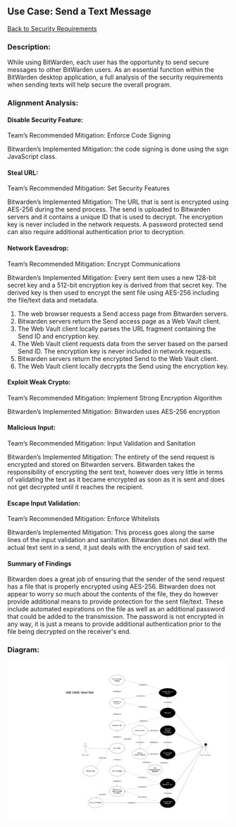 ## Use Case: Send a Text Message

[Back to Security Requirements](https://github.com/DoctorEww/software-assurance/blob/main/SecurityRequirements.md)

### Description:
While using BitWarden, each user has the opportunity to send secure messages to other BitWarden users. As an essential function within the BitWarden desktop application, a full analysis of the security requirements when sending texts will help secure the overall program.

### Alignment Analysis:

#### Disable Security Feature:

Team’s Recommended Mitigation: Enforce Code Signing

Bitwarden’s Implemented Mitigation: the code signing is done using the sign JavaScript class.

#### Steal URL:

Team’s Recommended Mitigation: Set Security Features

Bitwarden’s Implemented Mitigation: The URL that is sent is encrypted using AES-256 during the send process.  The send is uploaded to Bitwarden servers and it contains a unique ID that is used to decrypt.  The encryption key is never included in the network requests.  A password protected send can also require additional authentication prior to decryption.

#### Network Eavesdrop:

Team’s Recommended Mitigation: Encrypt Communications

Bitwarden’s Implemented Mitigation: Every sent item uses a new 128-bit secret key and a 512-bit encryption key is derived from that secret key.  The derived key is then used to encrypt the sent file using AES-256 including the file/text data and metadata.  
1.	The web browser requests a Send access page from Bitwarden servers.
2.	Bitwarden servers return the Send access page as a Web Vault client.
3.	The Web Vault client locally parses the URL fragment containing the Send ID and encryption key.
4.	The Web Vault client requests data from the server based on the parsed Send ID. The encryption key is never included in network requests.
5.	Bitwarden servers return the encrypted Send to the Web Vault client.
6.	The Web Vault client locally decrypts the Send using the encryption key.

#### Exploit Weak Crypto: 

Team’s Recommended Mitigation: Implement Strong Encryption Algorithm

Bitwarden’s Implemented Mitigation: Bitwarden uses AES-256 encryption

#### Malicious Input:

Team’s Recommended Mitigation: Input Validation and Sanitation

Bitwarden’s Implemented Mitigation: The entirety of the send request is encrypted and stored on Bitwarden servers.  Bitwarden takes the responsibility of encrypting the sent text, however does very little in terms of validating the text as it became encrypted as soon as it is sent and does not get decrypted until it reaches the recipient.

#### Escape Input Validation:

Team’s Recommended Mitigation: Enforce Whitelists

Bitwarden’s Implemented Mitigation: This process goes along the same lines of the input validation and sanitation.  Bitwarden does not deal with the actual text sent in a send, it just deals with the encryption of said text.

#### Summary of Findings

Bitwarden does a great job of ensuring that the sender of the send request has a file that is properly encrypted using AES-256.  Bitwarden does not appear to worry so much about the contents of the file, they do however provide additional means to provide protection for the sent file/text.  These include automated expirations on the file as well as an additional password that could be added to the transmission.  The password is not encrypted in any way, it is just a means to provide additional authentication prior to the file being decrypted on the receiver's end.


### Diagram:
![](https://github.com/DoctorEww/software-assurance/blob/main/usecase/send_text/SendText_V4x2.jpg)
